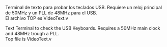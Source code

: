 Terminal de texto para probar los teclados USB. Requiere un reloj principal de 50MHz y un PLL de 48MHz para el USB.  
  El archivo TOP es VideoText.v

Text Terminal to check the USB Keyboards. Requires a 50MHz main clock and 48MHz trough a PLL.  
  Top file is VideoText.v

